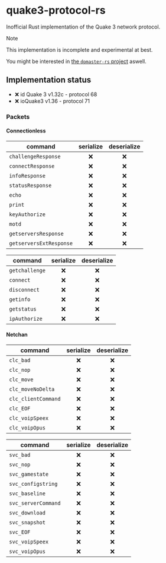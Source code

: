 # quake3-protocol-rs

Inofficial Rust implementation of the Quake 3 network protocol.

> [!NOTE]
> This implementation is incomplete and experimental at best.

You might be interested in [the `dpmaster-rs` project](https://github.com/robo9k/dpmaster-rs) aswell.

## Implementation status

- ❌ id Quake 3 v1.32c - protocol 68
- ❌ ioQuake3 v1.36 - protocol 71

### Packets

#### Connectionless

| command                 | serialize | deserialize |
| ----------------------- | :-------: | :---------: |
| `challengeResponse`     | ❌         | ❌         |
| `connectResponse`       | ❌         | ❌         |
| `infoResponse`          | ❌         | ❌         |
| `statusResponse`        | ❌         | ❌         |
| `echo`                  | ❌         | ❌         |
| `print`                 | ❌         | ❌         |
| `keyAuthorize`          | ❌         | ❌         |
| `motd`                  | ❌         | ❌         |
| `getserversResponse`    | ❌         | ❌         |
| `getserversExtResponse` | ❌         | ❌         |

| command                 | serialize | deserialize |
| ----------------------- | :-------: | :---------: |
| `getchallenge`          | ❌         | ❌         |
| `connect`               | ❌         | ❌         |
| `disconnect`            | ❌         | ❌         |
| `getinfo`               | ❌         | ❌         |
| `getstatus`             | ❌         | ❌         |
| `ipAuthorize`           | ❌         | ❌         |

#### Netchan

| command                 | serialize | deserialize |
| ----------------------- | :-------: | :---------: |
| `clc_bad`               | ❌         | ❌         |
| `clc_nop`               | ❌         | ❌         |
| `clc_move`              | ❌         | ❌         |
| `clc_moveNoDelta`       | ❌         | ❌         |
| `clc_clientCommand`     | ❌         | ❌         |
| `clc_EOF`               | ❌         | ❌         |
| `clc_voipSpeex`         | ❌         | ❌         |
| `clc_voipOpus`          | ❌         | ❌         |

| command                 | serialize | deserialize |
| ----------------------- | :-------: | :---------: |
| `svc_bad`               | ❌         | ❌         |
| `svc_nop`               | ❌         | ❌         |
| `svc_gamestate`         | ❌         | ❌         |
| `svc_configstring`      | ❌         | ❌         |
| `svc_baseline`          | ❌         | ❌         |
| `svc_serverCommand`     | ❌         | ❌         |
| `svc_download`          | ❌         | ❌         |
| `svc_snapshot`          | ❌         | ❌         |
| `svc_EOF`               | ❌         | ❌         |
| `svc_voipSpeex`         | ❌         | ❌         |
| `svc_voipOpus`          | ❌         | ❌         |
